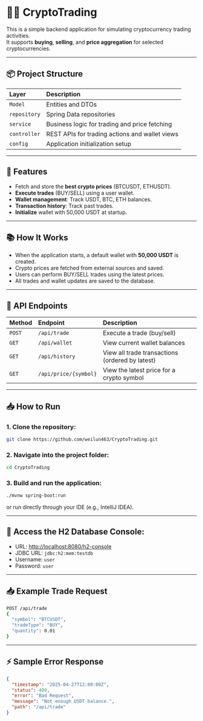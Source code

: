 # 🦹‍♂️ CryptoTrading

This is a simple backend application for simulating cryptocurrency trading activities.  
It supports **buying**, **selling**, and **price aggregation** for selected cryptocurrencies.

---

## 📦 Project Structure

| Layer | Description |
|:---|:---|
| `Model` | Entities and DTOs |
| `repository` | Spring Data repositories |
| `service` | Business logic for trading and price fetching |
| `controller` | REST APIs for trading actions and wallet views |
| `config` | Application initialization setup |

---

## 🚀 Features

- Fetch and store the **best crypto prices** (BTCUSDT, ETHUSDT).
- **Execute trades** (BUY/SELL) using a user wallet.
- **Wallet management**: Track USDT, BTC, ETH balances.
- **Transaction history**: Track past trades.
- **Initialize** wallet with 50,000 USDT at startup.

---

## 📚 How It Works

- When the application starts, a default wallet with **50,000 USDT** is created.
- Crypto prices are fetched from external sources and saved.
- Users can perform BUY/SELL trades using the latest prices.
- All trades and wallet updates are saved to the database.

---

## 📜 API Endpoints

| Method | Endpoint | Description |
|:---|:---|:---|
| `POST` | `/api/trade` | Execute a trade (buy/sell) |
| `GET` | `/api/wallet` | View current wallet balances |
| `GET` | `/api/history` | View all trade transactions (ordered by latest) |
| `GET` | `/api/price/{symbol}` | View the latest price for a crypto symbol |

---

## 📥 How to Run

### 1. Clone the repository:

```bash
git clone https://github.com/weilun463/CryptoTrading.git
```

### 2. Navigate into the project folder:

```bash
cd CryptoTrading
```

### 3. Build and run the application:

```bash
./mvnw spring-boot:run
```

or run directly through your IDE (e.g., IntelliJ IDEA).

---

## 🧪 Access the H2 Database Console:

- URL: [http://localhost:8080/h2-console](http://localhost:8080/h2-console)
- JDBC URL: `jdbc:h2:mem:testdb`
- Username: `user`
- Password: `user`

---

## 📥 Example Trade Request

```bash
POST /api/trade
{
  "symbol": "BTCUSDT",
  "tradeType": "BUY",
  "quantity": 0.01
}
```

---

## ⚡ Sample Error Response

```json
{
  "timestamp": "2025-04-27T12:00:00Z",
  "status": 400,
  "error": "Bad Request",
  "message": "Not enough USDT balance.",
  "path": "/api/trade"
}
```


